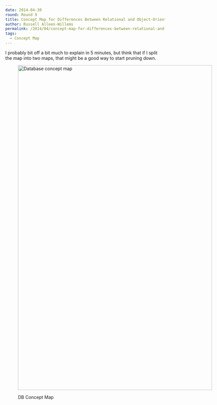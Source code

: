 ```yaml
---
date: 2014-04-30
round: Round 9
title: Concept Map for Differences Between Relational and Object-Oriented Databases
author: Russell Alleen-Willems
permalink: /2014/04/concept-map-for-differences-between-relational-and-object-oriented-databases/
tags:
  - Concept Map
---
```

I probably bit off a bit much to explain in 5 minutes, but think that if I split the map into two maps, that might be a good way to start pruning down.<figure id="attachment_6850" style="width: 612px;" class="wp-caption alignnone">

[<img class="size-large wp-image-6850" alt="Database concept map" src="http://teaching.software-carpentry.org/wp-content/uploads/2014/04/IMAG0712-612x1024.jpg" width="612" height="1024" />][1]<figcaption class="wp-caption-text">DB Concept Map</figcaption></figure> 
&nbsp;

 [1]: http://teaching.software-carpentry.org/wp-content/uploads/2014/04/IMAG0712.jpg
